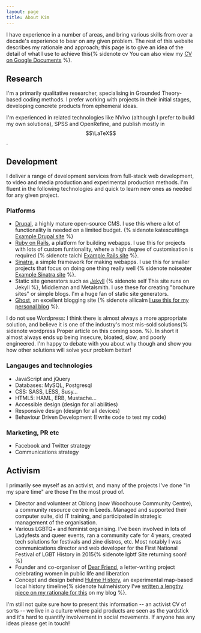 ```yaml
---
layout: page
title: About Kim
---
```


I have experience in a number of areas, and bring various skills from over a decade's experience to bear on any given problem. The rest of this website describes my rationale and approach; this page is to give an idea of the detail of what I use to achieve this{% sidenote cv You can also view my [CV on Google Documents](https://docs.google.com/document/d/1ofbAjqmpJL4o2SIsWV7OCNYslB1ymfVd9lt7G9E-ViU/edit?usp=sharing) %}.


## Research

I'm a primarily qualitative researcher, specialising in Grounded Theory-based coding methods. I prefer working with projects in their initial stages, developing concrete products from ephemeral ideas.

I'm experienced in related technologies like NVivo (although I prefer to build my own solutions), SPSS and OpenRefine, and publish mostly in $$\LaTeX$$.

## Development

I deliver a range of development services from full-stack web development, to video and media production and experimental production methods. I'm fluent in the following technologies and quick to learn new ones as needed for any given project.

### Platforms

 * [Drupal](https://www.drupal.com/), a highly mature open-source CMS. I use this where a lot of functionality is needed on a limited budget. {% sidenote katescuttings [Example Drupal site](http://katescuttings.net/) %}
 * [Ruby on Rails](http://rubyonrails.org/), a platform for building webapps. I use this for projects with lots of custom funtionality, where a high degree of customisation is required {% sidenote taichi [Example Rails site](http://taichi.school/) %}.
 * [Sinatra](http://www.sinatrarb.com/), a simple framework for making webapps. I use this for smaller projects that focus on doing one thing really well {% sidenote noiseater [Example Sinatra site](http://noiseeater.net/) %}.
 * Static site generators such as [Jekyll](http://jekyllrb.com/) {% sidenote self This site runs on Jekyll %}, Middleman and Metalsmith. I use these for creating "brochure sites" or simple blogs. I'm a huge fan of static site generators.
 * [Ghost](https://ghost.org/), an excellent blogging site {% sidenote allicalm [I use this for my personal blog](http://alliscalm.net/) %}.

 I do not use Wordpress: I think there is almost always a more appropriate solution, and believe it is one of the industry's most mis-sold solutions{% sidenote wordpress Proper article on this coming soon. %}. In short it almost always ends up being insecure, bloated, slow, and poorly engineered. I'm happy to debate with you about why though and show you how other solutions will solve your problem better!

### Langauges and technologies

 * JavaScript and jQuery
 * Databases: MySQL, Postgresql
 * CSS: SASS, LESS, Susy&hellip;
 * HTML5: HAML, ERB, Mustache&hellip;
 * Accessible design (design for all abilities)
 * Responsive design (design for all devices)
 * Behaviour Driven Development (I write code to test my code)

### Marketing, PR etc

 * Facebook and Twitter strategy
 * Communications strategy

## Activism

I primarily see myself as an activist, and many of the projects I've done "in my spare time" are those I'm the most proud of.

  * Director and volunteer at Oblong (now Woodhouse Community Centre), a community resource centre in Leeds. Managed and supported their computer suite, did IT training, and participated in strategic management of the organisation.
  * Various LGBTQ+ and feminist organising. I've been involved in lots of Ladyfests and queer events, ran a community cafe for 4 years, created tech solutions for festivals and zine distros, etc. Most notably I was communications director and web developer for the First National Festival of LGBT History in 2015{% sidenote lgbtf Site returning soon! %}
  * Founder and co-organiser of [Dear Friend](http://dearfriend.org.uk), a letter-writing project celebrating women in public life and liberation
  * Concept and design behind [Hulme History](http://hulmehistory.info), an experimental map-based local history timeline{% sidenote hulmehistory I've [written a lengthy piece on my rationale for this](http://alliscalm.net/stop-making-pincushion-maps/) on my blog %}.

I'm still not quite sure how to present this information -- an activist CV of sorts -- we live in a culture where paid products are seen as the yardstick and it's hard to quantify involvement in social movements. If anyone has any ideas please get in touch!

